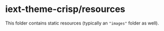 # iext-theme-crisp/resources

This folder contains static resources (typically an `"images"` folder as well).
